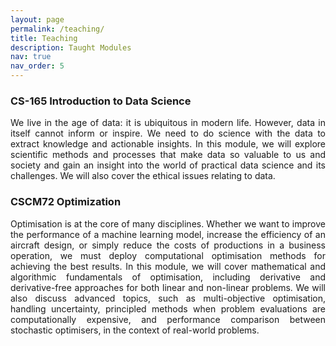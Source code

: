 ```yaml
---
layout: page
permalink: /teaching/
title: Teaching
description: Taught Modules
nav: true
nav_order: 5
---
```



### CS-165 Introduction to Data Science

<div style="text-align: justify;">
We live in the age of data: it is ubiquitous in modern life. However, data in itself cannot inform or inspire. We need to do science with the data to extract knowledge and actionable insights. In this module, we will explore scientific methods and processes that make data so valuable to us and society and gain an insight into the world of practical data science and its challenges. We will also cover the ethical issues relating to data.
</div>


### CSCM72 Optimization

<div style="text-align: justify;">
Optimisation is at the core of many disciplines. Whether we want to improve the performance of a machine learning model, increase the efficiency of an aircraft design, or simply reduce the costs of productions in a business operation, we must deploy computational optimisation methods for achieving the best results. In this module, we will cover mathematical and algorithmic fundamentals of optimisation, including derivative and derivative-free approaches for both linear and non-linear problems. We will also discuss advanced topics, such as multi-objective optimisation, handling uncertainty, principled methods when problem evaluations are computationally expensive, and performance comparison between stochastic optimisers, in the context of real-world problems.
</div>
